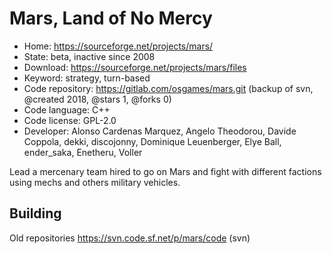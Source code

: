 # Mars, Land of No Mercy

- Home: https://sourceforge.net/projects/mars/
- State: beta, inactive since 2008
- Download: https://sourceforge.net/projects/mars/files
- Keyword: strategy, turn-based
- Code repository: https://gitlab.com/osgames/mars.git (backup of svn, @created 2018, @stars 1, @forks 0)
- Code language: C++
- Code license: GPL-2.0
- Developer: Alonso Cardenas Marquez, Angelo Theodorou, Davide Coppola, dekki, discojonny, Dominique Leuenberger, Elye Ball, ender_saka, Enetheru, Voller

Lead a mercenary team hired to go on Mars and fight with different factions using mechs and others military vehicles.

## Building

Old repositories https://svn.code.sf.net/p/mars/code (svn)